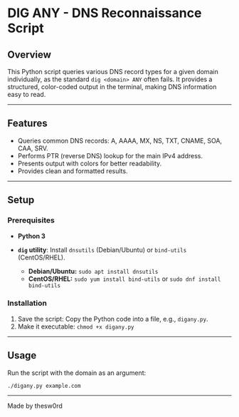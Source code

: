 # DIG ANY - DNS Reconnaissance Script
## Overview

This Python script queries various DNS record types for a given domain individually, as the standard `dig <domain> ANY` often fails. It provides a structured, color-coded output in the terminal, making DNS information easy to read.

---

## Features

* Queries common DNS records: A, AAAA, MX, NS, TXT, CNAME, SOA, CAA, SRV.
* Performs PTR (reverse DNS) lookup for the main IPv4 address.
* Presents output with colors for better readability.
* Provides clean and formatted results.

---

## Setup

### Prerequisites

* **Python 3**
* **`dig` utility**: Install `dnsutils` (Debian/Ubuntu) or `bind-utils` (CentOS/RHEL).

    * **Debian/Ubuntu:** `sudo apt install dnsutils`
    * **CentOS/RHEL:** `sudo yum install bind-utils` or `sudo dnf install bind-utils`

### Installation

1.  Save the script: Copy the Python code into a file, e.g., `digany.py`.
2.  Make it executable: `chmod +x digany.py`

---

## Usage

Run the script with the domain as an argument:

```bash
./digany.py example.com
```
---
Made by thesw0rd
